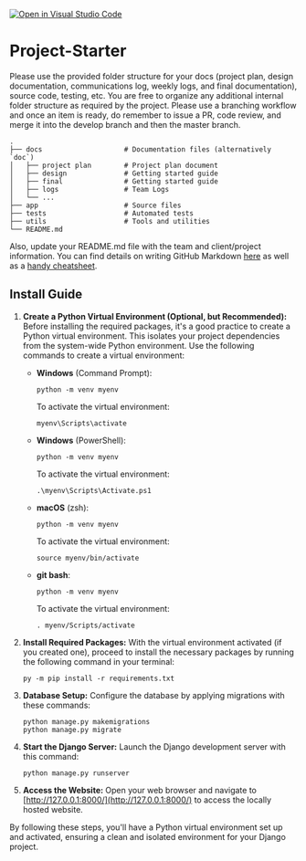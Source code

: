 [![Open in Visual Studio Code](https://classroom.github.com/assets/open-in-vscode-718a45dd9cf7e7f842a935f5ebbe5719a5e09af4491e668f4dbf3b35d5cca122.svg)](https://classroom.github.com/online_ide?assignment_repo_id=12113061&assignment_repo_type=AssignmentRepo)

# Project-Starter

Please use the provided folder structure for your docs (project plan, design documentation, communications log, weekly logs, and final documentation), source code, testing, etc.    You are free to organize any additional internal folder structure as required by the project.  Please use a branching workflow and once an item is ready, do remember to issue a PR, code review, and merge it into the develop branch and then the master branch.

```
.
├── docs                    # Documentation files (alternatively `doc`)
│   ├── project plan        # Project plan document
│   ├── design              # Getting started guide
│   ├── final               # Getting started guide
│   ├── logs                # Team Logs
│   └── ...
├── app                     # Source files
├── tests                   # Automated tests
├── utils                   # Tools and utilities
└── README.md
```

Also, update your README.md file with the team and client/project information.  You can find details on writing GitHub Markdown [here](https://docs.github.com/en/get-started/writing-on-github/getting-started-with-writing-and-formatting-on-github/basic-writing-and-formatting-syntax) as well as a [handy cheatsheet](https://enterprise.github.com/downloads/en/markdown-cheatsheet.pdf).

## Install Guide

1. **Create a Python Virtual Environment (Optional, but Recommended):** Before installing the required packages, it's a good practice to create a Python virtual environment. This isolates your project dependencies from the system-wide Python environment. Use the following commands to create a virtual environment:

   * **Windows** (Command Prompt):

     ```console
     python -m venv myenv
     ```

     To activate the virtual environment:

     ```console
     myenv\Scripts\activate
     ```
   * **Windows** (PowerShell):

     ```console
     python -m venv myenv
     ```

     To activate the virtual environment:

     ```console
     .\myenv\Scripts\Activate.ps1
     ```
   * **macOS** (zsh):

     ```console
     python -m venv myenv
     ```

     To activate the virtual environment:

     ```console
     source myenv/bin/activate
     ```
   * **git bash**:

     ```console
     python -m venv myenv
     ```

     To activate the virtual environment:

     ```console
     . myenv/Scripts/activate
     ```
2. **Install Required Packages:** With the virtual environment activated (if you created one), proceed to install the necessary packages by running the following command in your terminal:

   ```console
   py -m pip install -r requirements.txt
   ```
3. **Database Setup:** Configure the database by applying migrations with these commands:

   ```console
   python manage.py makemigrations
   python manage.py migrate
   ```
4. **Start the Django Server:** Launch the Django development server with this command:

   ```console
   python manage.py runserver
   ```
5. **Access the Website:** Open your web browser and navigate to [http://127.0.0.1:8000/](http://127.0.0.1:8000/) to access the locally hosted website.

By following these steps, you'll have a Python virtual environment set up and activated, ensuring a clean and isolated environment for your Django project.
